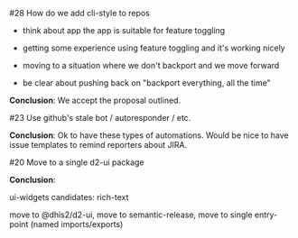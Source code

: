 #28 How do we add cli-style to repos

- think about app the app is suitable for feature toggling

- getting some experience using feature toggling and it's working nicely

- moving to a situation where we don't backport and we move forward

- be clear about pushing back on "backport everything, all the time"

**Conclusion**: We accept the proposal outlined.

#23 Use github's stale bot / autoresponder / etc.

**Conclusion**: Ok to have these types of automations. Would be nice to
have issue templates to remind reporters about JIRA.

#20 Move to a single d2-ui package

**Conclusion**: 

ui-widgets candidates: rich-text

move to @dhis2/d2-ui, move to semantic-release, move to single
entry-point (named imports/exports)



